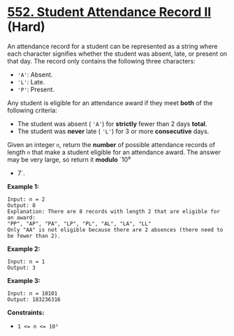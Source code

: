 # [552. Student Attendance Record II][link] (Hard)

[link]: https://leetcode.cn/problems/student-attendance-record-ii/

An attendance record for a student can be represented as a string where each character signifies
whether the student was absent, late, or present on that day. The record only contains the following
three characters:

- `'A'`: Absent.
- `'L'`: Late.
- `'P'`: Present.

Any student is eligible for an attendance award if they meet **both** of the following criteria:

- The student was absent ( `'A'`) for **strictly** fewer than 2 days **total**.
- The student was **never** late ( `'L'`) for 3 or more **consecutive** days.

Given an integer `n`, return the **number** of possible attendance records of length `n` that make a
student eligible for an attendance award. The answer may be very large, so return it **modulo** `10⁹
+ 7`.

**Example 1:**

```
Input: n = 2
Output: 8
Explanation: There are 8 records with length 2 that are eligible for an award:
"PP", "AP", "PA", "LP", "PL", "AL", "LA", "LL"
Only "AA" is not eligible because there are 2 absences (there need to be fewer than 2).
```

**Example 2:**

```
Input: n = 1
Output: 3
```

**Example 3:**

```
Input: n = 10101
Output: 183236316
```

**Constraints:**

- `1 <= n <= 10⁵`
